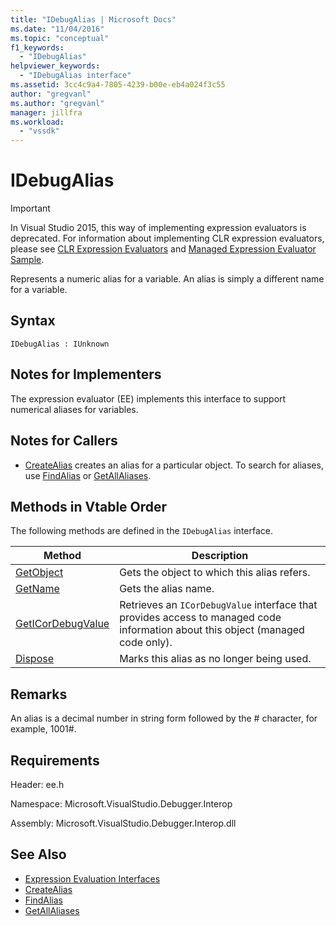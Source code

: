 ```yaml
---
title: "IDebugAlias | Microsoft Docs"
ms.date: "11/04/2016"
ms.topic: "conceptual"
f1_keywords:
  - "IDebugAlias"
helpviewer_keywords:
  - "IDebugAlias interface"
ms.assetid: 3cc4c9a4-7805-4239-b00e-eb4a024f3c55
author: "gregvanl"
ms.author: "gregvanl"
manager: jillfra
ms.workload:
  - "vssdk"
---
```

# IDebugAlias
> [!IMPORTANT]
>  In Visual Studio 2015, this way of implementing expression evaluators is deprecated. For information about implementing CLR expression evaluators, please see [CLR Expression Evaluators](https://github.com/Microsoft/ConcordExtensibilitySamples/wiki/CLR-Expression-Evaluators) and [Managed Expression Evaluator Sample](https://github.com/Microsoft/ConcordExtensibilitySamples/wiki/Managed-Expression-Evaluator-Sample).

 Represents a numeric alias for a variable. An alias is simply a different name for a variable.

## Syntax

```
IDebugAlias : IUnknown
```

## Notes for Implementers
 The expression evaluator (EE) implements this interface to support numerical aliases for variables.

## Notes for Callers
- [CreateAlias](../../../extensibility/debugger/reference/idebugobject2-createalias.md) creates an alias for a particular object. To search for aliases, use [FindAlias](../../../extensibility/debugger/reference/idebugbinder3-findalias.md) or [GetAllAliases](../../../extensibility/debugger/reference/idebugbinder3-getallaliases.md).

## Methods in Vtable Order
 The following methods are defined in the `IDebugAlias` interface.

|Method|Description|
|------------|-----------------|
|[GetObject](../../../extensibility/debugger/reference/idebugalias-getobject.md)|Gets the object to which this alias refers.|
|[GetName](../../../extensibility/debugger/reference/idebugalias-getname.md)|Gets the alias name.|
|[GetICorDebugValue](../../../extensibility/debugger/reference/idebugalias-geticordebugvalue.md)|Retrieves an `ICorDebugValue` interface that provides access to managed code information about this object (managed code only).|
|[Dispose](../../../extensibility/debugger/reference/idebugalias-dispose.md)|Marks this alias as no longer being used.|

## Remarks
 An alias is a decimal number in string form followed by the # character, for example, 1001#.

## Requirements
 Header: ee.h

 Namespace: Microsoft.VisualStudio.Debugger.Interop

 Assembly: Microsoft.VisualStudio.Debugger.Interop.dll

## See Also
- [Expression Evaluation Interfaces](../../../extensibility/debugger/reference/expression-evaluation-interfaces.md)
- [CreateAlias](../../../extensibility/debugger/reference/idebugobject2-createalias.md)
- [FindAlias](../../../extensibility/debugger/reference/idebugbinder3-findalias.md)
- [GetAllAliases](../../../extensibility/debugger/reference/idebugbinder3-getallaliases.md)